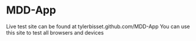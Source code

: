 MDD-App
=======
Live test site can be found at tylerbisset.github.com/MDD-App
You can use this site to test all browsers and devices
